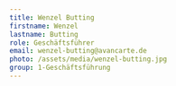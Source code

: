 ```yaml
---
title: Wenzel Butting
firstname: Wenzel
lastname: Butting
role: Geschäftsführer
email: wenzel-butting@avancarte.de
photo: /assets/media/wenzel-butting.jpg
group: 1-Geschäftsführung
---
```

